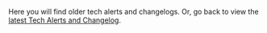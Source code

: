 Here you will find older tech alerts and changelogs. Or, go back to view the [latest Tech Alerts and Changelog](/tech-alerts-changelog/).

